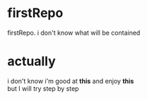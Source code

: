 # firstRepo
firstRepo. i don't know what will be contained


# actually
i don't know i'm good at <b>this</b> and enjoy <b>this</b>
<BR>but I will try step by step
